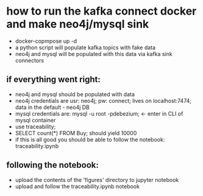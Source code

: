 # how to run the kafka connect docker and make neo4j/mysql sink
- docker-copmpose up -d
- a python script will populate kafka topics with fake data
- neo4j and mysql will be populated with this data via kafka sink connectors

## if everything went right:
- neo4j and mysql should be populated with data
- neo4j credentials are usr: neo4j; pw: connect; lives on localhost:7474; data in the default - neo4j DB
- mysql credentials are: mysql -u root -pdebezium; <- enter in CLI of mysql container
- use traceability;
- SELECT count(*) FROM Buy; should yield 10000
- if this is all good you should be able to follow the notebook: traceability.ipynb

## following the notebook:
- upload the contents of the 'figures' directory to jupyter notebook
- upload and follow the traceability.ipynb notebook